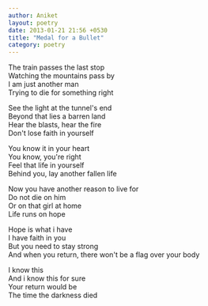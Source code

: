 ```yaml
---
author: Aniket
layout: poetry
date: 2013-01-21 21:56 +0530
title: "Medal for a Bullet"
category: poetry
---
```


The train passes the last stop<br/>
Watching the mountains pass by<br/>
I am just another man<br/>
Trying to die for something right

See the light at the tunnel's end<br/>
Beyond that lies a barren land<br/>
Hear the blasts, hear the fire<br/>
Don't lose faith in yourself

You know it in your heart<br/>
You know, you're right<br/>
Feel that life in yourself<br/>
Behind you, lay another fallen life

Now you have another reason to live for<br/>
Do not die on him<br/>
Or on that girl at home<br/>
Life runs on hope

Hope is what i have<br/>
I have faith in you<br/>
But you need to stay strong<br/>
And when you return, there won't be a flag over your body

I know this<br/>
And i know this for sure<br/>
Your return would be<br/>
The time the darkness died
